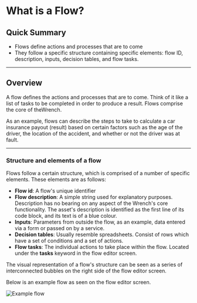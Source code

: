 # What is a Flow?

## Quick Summary

* Flows define actions and processes that are to come
* They follow a specific structure containing specific elements: flow ID, description, inputs, decision tables, and flow tasks.

---

## Overview  

A flow defines the actions and processes that are to come. Think of it like a list of tasks to be completed in order to produce a result. Flows comprise the core of theWrench.  

As an example, flows can describe the steps to take to calculate a car insurance payout (result) based on certain factors such as the age of the driver, the location of the accident, and whether or not the driver was at fault.  

---

### Structure and elements of a flow 

Flows follow a certain structure, which is comprised of a number of specific elements. These elements are as follows:
* **Flow id**: A flow's unique identifier
* **Flow description**: A simple string used for explanatory purposes. Description has no bearing on any aspect of the Wrench's core functionality.  The asset's description is identified as the first line of its code block, and its text is of a blue colour.
* **Inputs**: Parameters from outside the flow, as an example, data entered via a form or passed on by a service.
* **Decision tables**: Usually resemble spreadsheets. Consist of rows which have a set of conditions and a set of actions. 
* **Flow tasks**: The individual actions to take place within the flow. Located under the **tasks** keyword in the flow editor screen.

The visual representation of a flow's structure can be seen as a series of interconnected bubbles on the right side of the flow editor screen. 

Below is an example flow as seen on the flow editor screen.

![Example flow](flows/flow.png)


